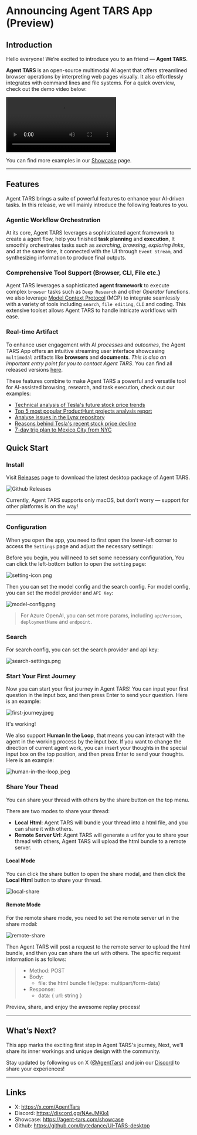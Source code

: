 
# Announcing Agent TARS App (Preview)

## Introduction

Hello everyone! We’re excited to introduce you to an friend — **Agent TARS**.  

**Agent TARS** is an open-source multimodal AI agent that offers streamlined browser operations by interpreting web pages visually. It also effortlessly integrates with command lines and file systems. For a quick overview, check out the demo video below:  

<div className="bg-gray-900 w-full h-500 rounded-lg overflow-hidden">
  <video
    autoPlay
    loop
    controls
    playsInline
    className="w-full h-full bg-gray-200">
    <source
      src="https://github.com/user-attachments/assets/5bfed86f-7201-4fe2-b33b-d93a591c35c8"
      type="video/mp4"
    />
  </video>
</div>  

You can find more examples in our [Showcase](https://agent-tars.com/showcase) page.

---

## Features

Agent TARS brings a suite of powerful features to enhance your AI-driven tasks. In this release, we will mainly introduce the following features to you.

### Agentic Workflow Orchestration

At its core, Agent TARS leverages a sophisticated agent framework to create a agent flow, help you finished **task planning** and **execution**, It smoothly orchestrates tasks such as _searching_, _browsing_, _exploring links_, and at the same time, it connected with the UI through `Event Stream`, and synthesizing information to produce final outputs.

### Comprehensive Tool Support (Browser, CLI, File etc.)

Agent TARS leverages a sophisticated **agent framework** to execute complex `browser` tasks such as `Deep Research` and other _Operator_ functions. we also leverage [Model Context Protocol](https://www.anthropic.com/news/model-context-protocol) (MCP) to integrate seamlessly with a variety of tools including `search`, `file editing`, `CLI` and coding. This extensive toolset allows Agent TARS to handle intricate workflows with ease.

### Real-time Artifact

To enhance user engagement with AI _processes_ and _outcomes_, the Agent TARS App offers an intuitive streaming user interface showcasing `multimodal` artifacts like **browsers** and **documents**. _This is also an important entry point for you to contact Agent TARS_. You can find all released versions [here](https://github.com/bytedance/UI-TARS-desktop/releases?q=Agent+Tars&expanded=true).


These features combine to make Agent TARS a powerful and versatile tool for AI-assisted browsing, research, and task execution, check out our examples:

- [Technical analysis of Tesla's future stock price trends](/showcase/tesla-stock-technical-analysis)
- [Top 5 most popular ProductHunt projects analysis report](/showcase/producthunt-top-projects-analysis)
- [Analyse issues in the Lynx repository](/showcase/lynx-repository-issues-report)
- [Reasons behind Tesla's recent stock price decline
](/showcase/tesla-stock-decline-reasons)
- [7-day trip plan to Mexico City from NYC](/showcase/7-day-trip-plan-to-mexico-city)

## Quick Start

### Install  

Visit [Releases](https://github.com/bytedance/UI-TARS-desktop/releases?q=Agent+Tars&expanded=true) page to download the latest desktop package of Agent TARS.

![Github Releases](https://sf16-sg.tiktokcdn.com/obj/eden-sg/psvhouloj/images/releases.png)

Currently, Agent TARS supports only macOS, but don’t worry — support for other platforms is on the way!

---

### Configuration

When you open the app, you need to first open the lower-left corner to access the `Settings` page and  adjust the necessary settings:

Before you begin, you will need to set some necessary configuration, You can click the left-bottom button to open the `setting` page:

![setting-icon.png](https://lf3-static.bytednsdoc.com/obj/eden-cn/uhbfnupenuhf/agent-tars/setting-icon.jpeg)

Then you can set the model config and the search config. For model config, you can set the model provider and `API Key`:

![model-config.png](https://lf3-static.bytednsdoc.com/obj/eden-cn/uhbfnupenuhf/agent-tars/model-setting.jpeg)

> For Azure OpenAI, you can set more params, including `apiVersion`, `deploymentName` and `endpoint`.

### Search

For search config, you can set the search provider and api key:

![search-settings.png](https://lf3-static.bytednsdoc.com/obj/eden-cn/uhbfnupenuhf/agent-tars/search-setting.jpeg)

### Start Your First Journey

Now you can start your first journey in Agent TARS! You can input your first question in the input box, and then press Enter to send your question. Here is an example:

![first-journey.jpeg](https://lf3-static.bytednsdoc.com/obj/eden-cn/uhbfnupenuhf/agent-tars/start-journey.jpeg)

It's working!

We also support **Human In the Loop**, that means you can interact with the agent in the working process by the input box. If you want to change the direction of current agent work, you can insert your thoughts in the special input box on the top position, and then press Enter to send your thoughts. Here is an example:

![human-in-the-loop.jpeg](https://lf3-static.bytednsdoc.com/obj/eden-cn/uhbfnupenuhf/agent-tars/human-in-the-loop.jpeg)

### Share Your Thead

You can share your thread with others by the share button on the top menu.

There are two modes to share your thread:

- **Local Html**: Agent TARS will bundle your thread into a html file, and you can share it with others.
- **Remote Server Url**: Agent TARS will generate a url for you to share your thread with others, Agent TARS will upload the html bundle to a remote server.

#### Local Mode

You can click the share button to open the share modal, and then click the **Local Html** button to share your thread.

![local-share](https://lf3-static.bytednsdoc.com/obj/eden-cn/uhbfnupenuhf/agent-tars/local-share.jpeg)

#### Remote Mode

For the remote share mode, you need to set the remote server url in the share modal:

![remote-share](https://lf3-static.bytednsdoc.com/obj/eden-cn/uhbfnupenuhf/agent-tars/remote-share.jpeg)

Then Agent TARS will post a request to the remote server to upload the html bundle, and then you can share the url with others. The specific request information is as follows:

> - Method: POST
> - Body:
>   - file: the html bundle file(type: multipart/form-data)
> - Response:
>   - data: { url: string }

Preview, share, and enjoy the awesome replay process!  

---


## What’s Next? 

This app marks the exciting first step in Agent TARS's journey, Next, we’ll share its inner workings and unique design with the community.  

Stay updated by following us on X ([@AgentTars](https://x.com/AgentTars)) and join our [Discord](https://discord.gg/NAeJMKk4) to share your experiences!


--- 

## Links

- X: https://x.com/AgentTars
- Discord: https://discord.gg/NAeJMKk4
- Showcase: https://agent-tars.com/showcase
- Github: https://github.com/bytedance/UI-TARS-desktop

